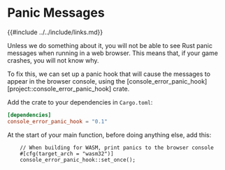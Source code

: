 # Panic Messages

{{#include ../../include/links.md}}

Unless we do something about it, you will not be able to see Rust panic
messages when running in a web browser. This means that, if your game crashes,
you will not know why.

To fix this, we can set up a panic hook that will cause
the messages to appear in the browser console, using the
[console_error_panic_hook][project::console_error_panic_hook] crate.

Add the crate to your dependencies in `Cargo.toml`:

```toml
[dependencies]
console_error_panic_hook = "0.1"
```

At the start of your main function, before doing anything else, add this:

```rust,no_run,noplayground
    // When building for WASM, print panics to the browser console
    #[cfg(target_arch = "wasm32")]
    console_error_panic_hook::set_once();
```
